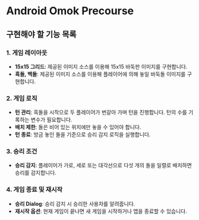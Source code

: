 # Android Omok Precourse

## 구현해야 할 기능 목록

### 1. 게임 레이아웃
- **15x15 그리드**: 제공된 이미지 소스를 이용해 15x15 바둑판 이미지를 구현합니다.
- **흑돌, 백돌**: 제공된 이미지 소스를 이용해 플레이어에 의해 놓일 바둑돌 이미지를 구현합니다.

### 2. 게임 로직
- **턴 관리**: 흑돌을 시작으로 두 플레이어가 번갈아 가며 턴을 진행합니다. 턴의 수를 기록하는 변수가 필요합니다.
- **배치 제한**: 돌은 비어 있는 위치에만 놓을 수 있어야 합니다.
- **턴 종료**: 방금 놓인 돌을 기준으로 승리 감지 로직을 실행합니다.

### 3. 승리 조건
- **승리 감지**: 플레이어가 가로, 세로 또는 대각선으로 다섯 개의 돌을 일렬로 배치하면 승리를 감지합니다.

### 4. 게임 종료 및 재시작
- **승리 Dialog**: 승리 감지 시 승리한 사용자를 알려줍니다.
- **재시작 옵션**: 현재 게임이 끝나면 새 게임을 시작하거나 앱을 종료할 수 있습니다.
